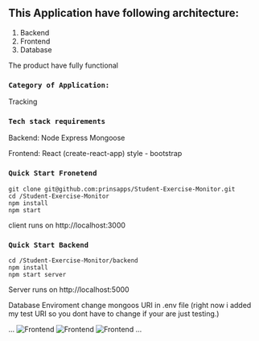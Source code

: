 ## This Application have following architecture:

1. Backend
2. Frontend
3. Database

The product have fully functional

### `Category of Application:`

Tracking

### `Tech stack requirements`

Backend:
 Node
 Express
 Mongoose
  
Frontend:
 React (create-react-app)
 style - bootstrap

### `Quick Start Fronetend`
```
git clone git@github.com:prinsapps/Student-Exercise-Monitor.git
cd /Student-Exercise-Monitor
npm install
npm start
```
client runs on http://localhost:3000


### `Quick Start Backend`
```
cd /Student-Exercise-Monitor/backend
npm install
npm start server
```
Server runs on http://localhost:5000


Database Enviroment
change mongoos URI in .env file (right now i added my test URI so you dont have to change if your are just testing.)

...
![Frontend](https://res.cloudinary.com/prinsapps/image/upload/v1592382968/Git/Junior_Full_Stack_Developer-2-2-2_arp2oq.png)
![Frontend](https://res.cloudinary.com/prinsapps/image/upload/v1592382968/Git/Junior_Full_Stack_Developer-3_vr375m.png)
![Frontend](https://res.cloudinary.com/prinsapps/image/upload/v1592382968/Git/Junior_Full_Stack_Developer_z3ryn8.png)
...

